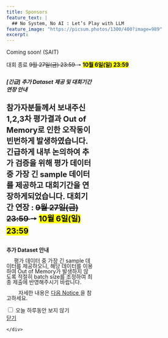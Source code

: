 ```yaml
---
title: Sponsors
feature_text: |
  ## No System, No AI : Let’s Play with LLM
feature_image: "https://picsum.photos/1300/400?image=989"
excerpt:
---
```


Coming soon!
(SAIT)


<tr>
			<td colspan="2">  대회 종료 </td>
			<strike> 9월 27일(금) 23:59 </strike> &#129046; <span style="background-color:#FFFF00; color:#000000;"> <b>  10월 6일(일) 23:59 </b></span> </td> 

<!-- layer popup content -->

<div class="layerPopup" id="layer_popup" style="visibility: visible;">
    <div class="layerBox" style="width:45%;">
        <h5 class="title"> <b> [긴급] 추가 Dataset 제공 및 대회기간 연장 안내 </b></h5>
        <div class="cont">
	 	<b style="font-size:20px;"> 참가자분들께서 보내주신 1,2,3차 평가결과 Out of Memory로 인한 오작동이 빈번하게 발생하였습니다. 
                                            긴급하게 내부 논의하여 추가 검증을 위해 평가 데이터 중 가장 긴 sample 데이터를 제공하고 대회기간을 연장하게되었습니다. </b> 
		<b> </b>
	    <b style="font-size:20px;"> 대회기간 연장 : <strike> 9월 27일(금) 23:59 </strike> &#129046; <span style="background-color:#FFFF00; color:#000000;"> <b>  10월 6일(일) 23:59 </b></span> </td> </b> 
      	    <br><br><p style="line-height:1;"><b>추가 Dataset 안내 </b>  </p>        
    	    <p style="line-height:1;">&nbsp;&nbsp;&nbsp;&nbsp; 평가 데이터 중 가장 긴 sample 데이터를 제공하오니, 해당 데이터를 이용하여 Out of Memory가 발생하지 않도록 적절히 batch size를 조정하여 최종 제출에 반영해주시기 바랍니다.     
      	    <p style="line-height:1;">&nbsp;&nbsp;&nbsp;&nbsp;&nbsp;&nbsp;&nbsp; 자세한 내용은 <a target="_blank" href="https://cechallenge.github.io/Notice/"> 다음 Notice </a>을 참고하세요.
        <br>         
        <form name="pop_form">
            <div id="check" ><input type="checkbox" name="chkbox" value="checkbox" id='chkbox' >
            <label for="chkbox">오늘 하루동안 보지 않기</label></div>
		      <div id="close" ><a href="javascript:closePop();">닫기</a>
		
	</div> 
